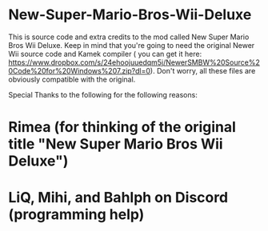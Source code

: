 # New-Super-Mario-Bros-Wii-Deluxe
This is source code and extra credits to the mod called New Super Mario Bros Wii Deluxe.
Keep in mind that you're going to need the original Newer Wii source code and Kamek compiler (
you can get it here: https://www.dropbox.com/s/24ehoojuuedqm5j/NewerSMBW%20Source%20Code%20for%20Windows%207.zip?dl=0).
Don't worry, all these files are obviously compatible with the original.


Special Thanks to the following for the following reasons:

# Rimea (for thinking of the original title "New Super Mario Bros Wii Deluxe")
# LiQ, Mihi, and Bahlph on Discord (programming help)
